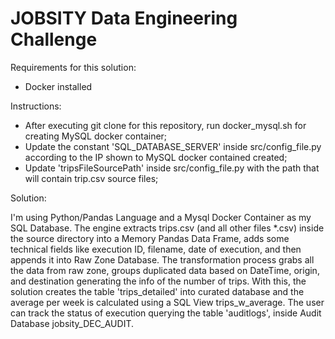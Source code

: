 # JOBSITY Data Engineering Challenge

Requirements for this solution:
* Docker installed

Instructions:
* After executing git clone for this repository, run docker_mysql.sh for creating MySQL docker container;
* Update the constant 'SQL_DATABASE_SERVER' inside src/config_file.py according to the IP shown to MySQL docker contained created;
* Update 'tripsFileSourcePath' inside src/config_file.py with the path that will contain trip.csv source files;

Solution:

I'm using Python/Pandas Language and a Mysql Docker Container as my SQL Database. The engine extracts trips.csv (and all other files *.csv) inside the source directory into a Memory Pandas Data Frame, adds some technical fields like execution ID, filename, date of execution, and then appends it into Raw Zone Database. The transformation process grabs all the data from raw zone, groups duplicated data based on DateTime, origin, and destination generating the info of the number of trips. With this, the solution creates the table 'trips_detailed' into curated database and the average per week is calculated using a SQL View trips_w_average.
The user can track the status of execution querying the table 'auditlogs', inside Audit Database jobsity_DEC_AUDIT.
